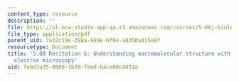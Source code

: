 ```yaml
---
content_type: resource
description: ''
file: https://ol-ocw-studio-app-qa.s3.amazonaws.com/courses/5-08j-biological-chemistry-ii-spring-2016/febd3a3580081b70f6edbace00c4831a_MIT5_08jS16r6_handout.pdf
file_type: application/pdf
parent_uid: 7a32c19e-298a-989e-6f0e-a8350a915e8f
resourcetype: Document
title: '5.08 Recitation 6: Understanding macromolecular structure with transmission
  electron microscopy'
uid: febd3a35-8008-1b70-f6ed-bace00c4831a
---
```

